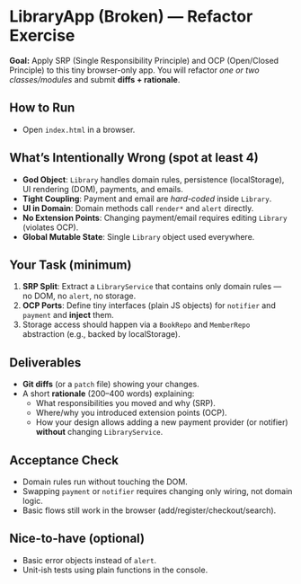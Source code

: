 # LibraryApp (Broken) — Refactor Exercise

**Goal:** Apply SRP (Single Responsibility Principle) and OCP (Open/Closed Principle) to this tiny browser-only app.
You will refactor *one or two classes/modules* and submit **diffs + rationale**.

## How to Run
- Open `index.html` in a browser.
  
## What’s Intentionally Wrong (spot at least 4)
- **God Object**: `Library` handles domain rules, persistence (localStorage), UI rendering (DOM), payments, and emails.
- **Tight Coupling**: Payment and email are *hard-coded* inside `Library`.
- **UI in Domain**: Domain methods call `render*` and `alert` directly.
- **No Extension Points**: Changing payment/email requires editing `Library` (violates OCP).
- **Global Mutable State**: Single `Library` object used everywhere.

## Your Task (minimum)
1. **SRP Split**: Extract a `LibraryService` that contains only domain rules — no DOM, no `alert`, no storage.
2. **OCP Ports**: Define tiny interfaces (plain JS objects) for `notifier` and `payment` and **inject** them.
3. Storage access should happen via a `BookRepo` and `MemberRepo` abstraction (e.g., backed by localStorage).

## Deliverables
- **Git diffs** (or a `patch` file) showing your changes.
- A short **rationale** (200–400 words) explaining:
  - What responsibilities you moved and why (SRP).
  - Where/why you introduced extension points (OCP).
  - How your design allows adding a new payment provider (or notifier) **without** changing `LibraryService`.

## Acceptance Check
- Domain rules run without touching the DOM.
- Swapping `payment` or `notifier` requires changing only wiring, not domain logic.
- Basic flows still work in the browser (add/register/checkout/search).

## Nice-to-have (optional)
- Basic error objects instead of `alert`.
- Unit-ish tests using plain functions in the console.
